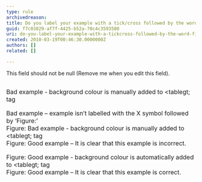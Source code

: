 ```yaml
---
type: rule
archivedreason: 
title: Do you label your example with a tick/cross followed by the word Figure:?
guid: f7c03829-af7f-4425-b52a-70c4c3593580
uri: do-you-label-your-example-with-a-tickcross-followed-by-the-word-figure
created: 2010-03-19T00:46:30.0000000Z
authors: []
related: []

---
```



This field should not be null (Remove me when you edit this field).
<br><excerpt class='endintro'></excerpt><br>

  <font class="ms-rteCustom-GreyBox" size="+0">Bad example - background colour is manually added to &lt;tablegt; tag<br>
</font>
  <br>
<font class="ms-rteCustom-FigureBad" size="+0">Bad example – example isn’t labelled with the X symbol followed by ‘Figure&#58;’</font>&#160;<br>
<font class="ms-rteCustom-GreyBox" size="+0">Figure&#58; Bad example - background colour is manually added to &lt;tablegt; tag</font><br>
<font class="ms-rteCustom-FigureGood" size="+0">Figure&#58; Good example – It is clear that this example is incorrect.<br>
</font>&#160;<br>
<font class="ms-rteCustom-GreyBox" size="+0">Figure&#58; Good example - background colour is automatically added to &lt;tablegt; tag</font><br>
<font class="ms-rteCustom-FigureGood" size="+0">Figure&#58; Good example – It is clear that this example is correct.<br>
</font>



